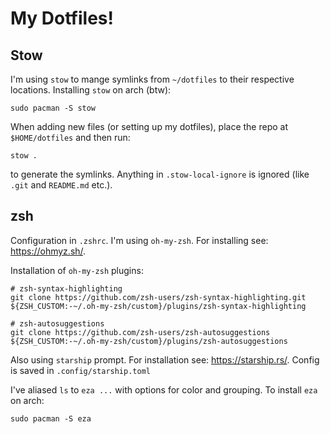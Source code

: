 # My Dotfiles!

## Stow
I'm using `stow` to mange symlinks from `~/dotfiles` to their respective locations. Installing `stow` on arch (btw):
```shell
sudo pacman -S stow
```
When adding new files (or setting up my dotfiles), place the repo at `$HOME/dotfiles` and then run:
```shell
stow .
```
to generate the symlinks. Anything in `.stow-local-ignore` is ignored (like `.git` and `README.md` etc.).
## zsh
Configuration in `.zshrc`. I'm using `oh-my-zsh`. For installing see: https://ohmyz.sh/.

Installation of `oh-my-zsh` plugins:
```shell
# zsh-syntax-highlighting
git clone https://github.com/zsh-users/zsh-syntax-highlighting.git ${ZSH_CUSTOM:-~/.oh-my-zsh/custom}/plugins/zsh-syntax-highlighting   

# zsh-autosuggestions
git clone https://github.com/zsh-users/zsh-autosuggestions ${ZSH_CUSTOM:-~/.oh-my-zsh/custom}/plugins/zsh-autosuggestions       
```

Also using `starship` prompt. For installation see: https://starship.rs/. Config is saved in `.config/starship.toml`

I've aliased `ls` to `eza ...` with options for color and grouping. To install `eza` on arch:
```shell
sudo pacman -S eza
```
